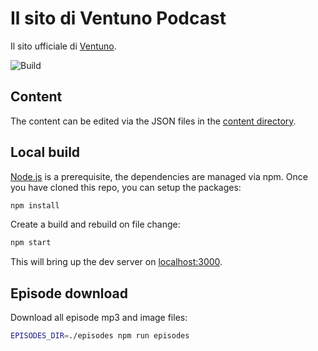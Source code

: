 # Il sito di Ventuno Podcast

Il sito ufficiale di [Ventuno](https://ventuno.space).

![Build](https://github.com/ventunobtc/ventuno.space/workflows/build/badge.svg)

## Content

The content can be edited via the JSON files in the [content directory](./content).

## Local build

[Node.js](https://nodejs.org/en/) is a prerequisite, the dependencies are managed via npm.
Once you have cloned this repo, you can setup the packages:

```bash
npm install
```

Create a build and rebuild on file change:

```bash
npm start
```

This will bring up the dev server on [localhost:3000](http://localhost:3000).

## Episode download

Download all episode mp3 and image files:

```bash
EPISODES_DIR=./episodes npm run episodes
```

